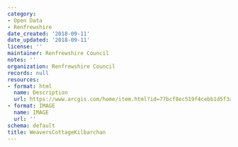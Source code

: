 ```yaml
---
category:
- Open Data
- Renfrewshire
date_created: '2018-09-11'
date_updated: '2018-09-11'
license: ''
maintainer: Renfrewshire Council
notes: ''
organization: Renfrewshire Council
records: null
resources:
- format: html
  name: Description
  url: https://www.arcgis.com/home/item.html?id=77bcf8ec519f4cebb1d5f3a1a79d66ae
- format: IMAGE
  name: IMAGE
  url: ''
schema: default
title: WeaversCottageKilbarchan
---
```

